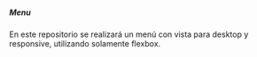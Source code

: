 <h5>Menu</h5>

En este repositorio se realizará un menú con vista para desktop y responsive, utilizando solamente flexbox.